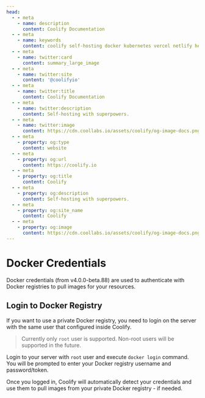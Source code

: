 ```yaml
---
head:
  - - meta
    - name: description
      content: Coolify Documentation
  - - meta
    - name: keywords
      content: coolify self-hosting docker kubernetes vercel netlify heroku render digitalocean aws gcp azure
  - - meta
    - name: twitter:card
      content: summary_large_image
  - - meta
    - name: twitter:site
      content: '@coolifyio'
  - - meta
    - name: twitter:title
      content: Coolify Documentation
  - - meta
    - name: twitter:description
      content: Self-hosting with superpowers.
  - - meta
    - name: twitter:image
      content: https://cdn.coollabs.io/assets/coolify/og-image-docs.png
  - - meta
    - property: og:type
      content: website
  - - meta
    - property: og:url
      content: https://coolify.io
  - - meta
    - property: og:title
      content: Coolify
  - - meta
    - property: og:description
      content: Self-hosting with superpowers.
  - - meta
    - property: og:site_name
      content: Coolify
  - - meta
    - property: og:image
      content: https://cdn.coollabs.io/assets/coolify/og-image-docs.png
---
```

# Docker Credentials

Docker credentials (from v4.0.0-beta.88) are used to authenticate with Docker registries to pull images for your resources. 

## Login to Docker Registry
If you want to use a private Docker registry, you need to login on the server with the same user that configured inside Coolify.

> Currently only `root` user is supported. Non-root users will be supported in the future.

Login to your server with `root` user and execute `docker login` command. You will be prompted to enter your Docker registry username and password/token.

Once you logged in, Coolify will automatically detect your credentials and use them to pull images from your private Docker registry - if needed.
